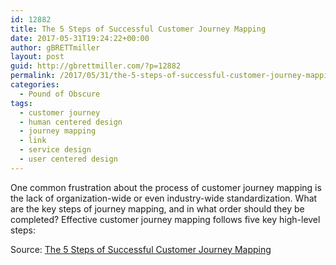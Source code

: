 ```yaml
---
id: 12882
title: The 5 Steps of Successful Customer Journey Mapping
date: 2017-05-31T19:24:22+00:00
author: gBRETTmiller
layout: post
guid: http://gbrettmiller.com/?p=12882
permalink: /2017/05/31/the-5-steps-of-successful-customer-journey-mapping/
categories:
  - Pound of Obscure
tags:
  - customer journey
  - human centered design
  - journey mapping
  - link
  - service design
  - user centered design
---
```

One common frustration about the process of customer journey mapping is the lack of organization-wide or even industry-wide standardization. What are the key steps of journey mapping, and in what order should they be completed? Effective customer journey mapping follows five key high-level steps:

Source: [The 5 Steps of Successful Customer Journey Mapping](https://www.nngroup.com/articles/customer-journey-mapping-process/?utm_content=buffer4348d&utm_medium=social&utm_source=linkedin.com&utm_campaign=buffer)